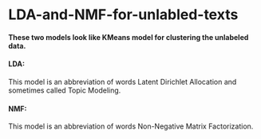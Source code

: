 # LDA-and-NMF-for-unlabled-texts

#### These two models look like KMeans model for clustering the unlabeled data.

#### LDA:
This model is an abbreviation of words Latent Dirichlet Allocation and sometimes called Topic Modeling.

#### NMF:
This model is an abbreviation of words Non-Negative Matrix Factorization.

